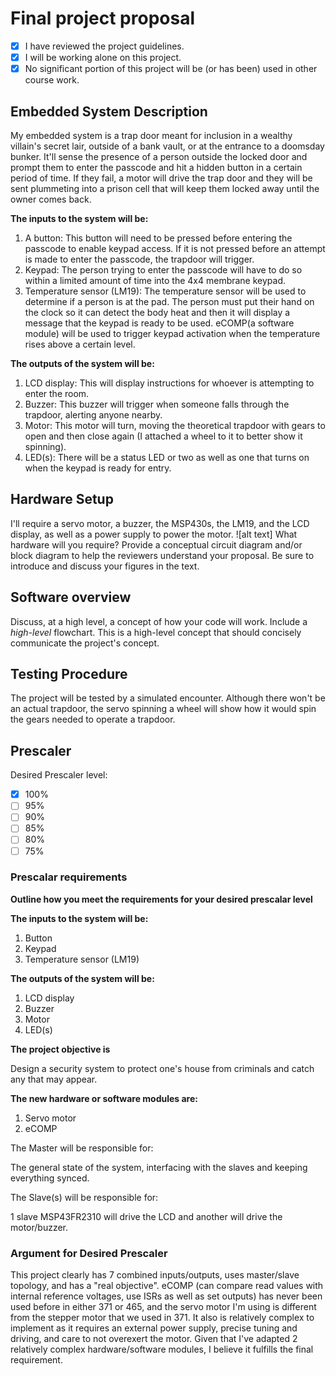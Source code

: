 # Final project proposal

- [x] I have reviewed the project guidelines.
- [x] I will be working alone on this project.
- [x] No significant portion of this project will be (or has been) used in other course work.

## Embedded System Description

My embedded system is a trap door meant for inclusion in a wealthy villain's secret lair, outside of a bank vault, or at the entrance to a doomsday bunker. It'll sense the presence of a person outside the locked door and prompt them to enter the passcode and hit a hidden button in a certain period of time. If they fail, a motor will drive the trap door and they will be sent plummeting into a prison cell that will keep them locked away until the owner comes back.

**The inputs to the system will be:**
1.  A button: This button will need to be pressed before entering the passcode to enable keypad access. If it is not pressed before an attempt is made to enter the passcode, the trapdoor will trigger.
2.  Keypad: The person trying to enter the passcode will have to do so within a limited amount of time into the 4x4 membrane keypad.
3.  Temperature sensor (LM19): The temperature sensor will be used to determine if a person is at the pad. The person must put their hand on the clock so it can detect the body heat and then it will display a message that the keypad is ready to be used. eCOMP(a software module) will be used to trigger keypad activation when the temperature rises above a certain level.

**The outputs of the system will be:**
1. LCD display: This will display instructions for whoever is attempting to enter the room.
2. Buzzer: This buzzer will trigger when someone falls through the trapdoor, alerting anyone nearby.
3. Motor: This motor will turn, moving the theoretical trapdoor with gears to open and then close again (I attached a wheel to it to better show it spinning).
4. LED(s): There will be a status LED or two as well as one that turns on when the keypad is ready for entry.

## Hardware Setup

I'll require a servo motor, a buzzer, the MSP430s, the LM19, and the LCD display, as well as a power supply to power the motor.
![alt text]
What hardware will you require? Provide a conceptual circuit diagram and/or block diagram to help the reviewers understand your proposal. Be sure to introduce and discuss your figures in the text.

## Software overview

Discuss, at a high level, a concept of how your code will work. Include a *high-level* flowchart. This is a high-level concept that should concisely communicate the project's concept.

## Testing Procedure

The project will be tested by a simulated encounter. Although there won't be an actual trapdoor, the servo spinning a wheel will show how it would spin the gears needed to operate a trapdoor.

## Prescaler

Desired Prescaler level: 

- [x] 100%
- [ ] 95% 
- [ ] 90% 
- [ ] 85% 
- [ ] 80% 
- [ ] 75% 

### Prescalar requirements 

**Outline how you meet the requirements for your desired prescalar level**

**The inputs to the system will be:**
1.  Button
2.  Keypad
3.  Temperature sensor (LM19)

**The outputs of the system will be:**
1. LCD display
2. Buzzer
3. Motor
4. LED(s)

**The project objective is**

Design a security system to protect one's house from criminals and catch any that may appear.

**The new hardware or software modules are:**
1. Servo motor
2. eCOMP

The Master will be responsible for:

The general state of the system, interfacing with the slaves and keeping everything synced.

The Slave(s) will be responsible for:

1 slave MSP43FR2310 will drive the LCD and another will drive the motor/buzzer.


### Argument for Desired Prescaler

This project clearly has 7 combined inputs/outputs, uses master/slave topology, and has a "real objective". eCOMP (can compare read values with internal reference voltages, use ISRs as well as set outputs) has never been used before in either 371 or 465, and the servo motor I'm using is different from the stepper motor that we used in 371. It also is relatively complex to implement as it requires an external power supply, precise tuning and driving, and care to not overexert the motor. Given that I've adapted 2 relatively complex hardware/software modules, I believe it fulfills the final requirement.
